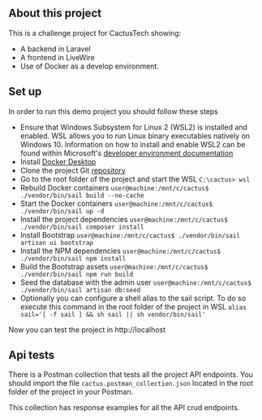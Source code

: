 ## About this project

This is a challenge project for CactusTech showing:
- A backend in Laravel
- A frontend in LiveWire
- Use of Docker as a develop environment.


## Set up

In order to run this demo project you should follow these steps

- Ensure that Windows Subsystem for Linux 2 (WSL2) is installed and enabled. WSL allows you to run Linux binary executables natively on Windows 10. Information on how to install and enable WSL2 can be found within Microsoft's [developer environment documentation](https://docs.microsoft.com/en-us/windows/wsl/install-win10)
- Install [Docker Desktop](https://www.docker.com/products/docker-desktop) 
- Clone the project Git [repository](https://github.com/numerocero/cactus.git)
- Go to the root folder of the project and start the WSL `C:\cactus> wsl`
- Rebuild Docker containers `user@machine:/mnt/c/cactus$ ./vendor/bin/sail build --no-cache`
- Start the Docker containers `user@machine:/mnt/c/cactus$ ./vendor/bin/sail up -d`
- Install the project dependencies `user@machine:/mnt/c/cactus$ ./vendor/bin/sail composer install`
- Install Bootstrap `user@machine:/mnt/c/cactus$ ./vendor/bin/sail artisan ui bootstrap`
- Install the NPM dependencies `user@machine:/mnt/c/cactus$ ./vendor/bin/sail npm install`
- Build the Bootstrap assets `user@machine:/mnt/c/cactus$ ./vendor/bin/sail npm run build`
- Seed the database with the admin user `user@machine:/mnt/c/cactus$ ./vendor/bin/sail artisan db:seed`
- Optionally you can configure a shell alias to the sail script. To do so execute this command in the root folder of the project in WSL `alias sail='[ -f sail ] && sh sail || sh vendor/bin/sail'`

Now you can test the project in http://localhost


## Api tests

There is a Postman collection that tests all the project API endpoints. You should import the file `cactus.postman_collection.json` located in the root folder of the project in your Postman.

This collection has response examples for all the API crud endpoints.
